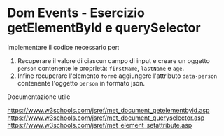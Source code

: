 # Dom Events - Esercizio getElementById e querySelector

Implementare il codice necessario per:
1.  Recuperare il valore di ciascun campo di input e creare un oggetto `person` contenente le proprietà: `firstName`, `lastName` e `age`. 
2. Infine recuperare l'elemento `form`e aggiungere l'attributo `data-person` contenente l'oggetto `person` in formato json.


Documentazione utile

https://www.w3schools.com/jsref/met_document_getelementbyid.asp
https://www.w3schools.com/jsref/met_document_queryselector.asp
https://www.w3schools.com/jsref/met_element_setattribute.asp